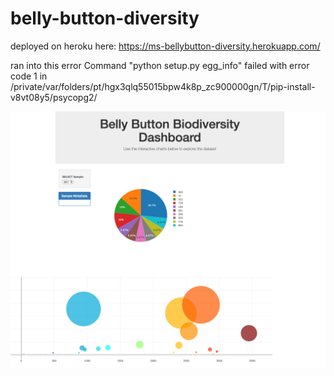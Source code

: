 # belly-button-diversity

deployed on heroku here: 
https://ms-bellybutton-diversity.herokuapp.com/


ran into this error
Command "python setup.py egg_info" failed with error code 1 in /private/var/folders/pt/hgx3qlq55015bpw4k8p_zc900000gn/T/pip-install-v8vt08y5/psycopg2/


![herokuimage](Images/heroku.png)
